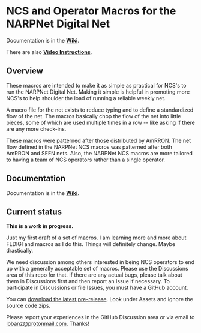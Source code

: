 # NCS and Operator Macros for the NARPNet Digital Net

Documentation is in the **[Wiki](https://github.com/NARPNet/NARPNet_NCS/wiki)**.

There are also **[Video Instructions](https://github.com/NARPNet/NARPNet_NCS/wiki/5.-Video-Instructions)**.

## Overview

These macros are intended to make it as simple as practical for NCS's to run the
NARPNet Digital Net.  Making it simple is helpful in promoting more NCS's to
help shoulder the load of running a reliable weekly net.

A macro file for the net exists to reduce typing and to define a standardized
flow of the net.  The macros basically chop the flow of the net into little
pieces, some of which are used multiple times in a row -- like asking if there
are any more check-ins.

These macros were patterned after those distributed by AmRRON.  The net flow
defined in the NARPNet NCS macros was patterned after both AmRRON and SEEN nets.
Also, the NARPNet NCS macros are more tailored to having a team of NCS operators
rather than a single operator.

## Documentation

Documentation is in the **[Wiki](https://github.com/NARPNet/NARPNet_NCS/wiki)**.

## Current status

**This is a work in progress.**  

Just my first draft of a set of macros.  I am learning more and more about
FLDIGI and macros as I do this.  Things will definitely change.  Maybe
drastically.

We need discussion among others interested in being NCS operators to end up with
a generally acceptable set of macros.  Please use the Discussions area of this
repo for that.  If there are any actual bugs, please talk about them in
Discussions first and then report an Issue if necessary.  To participate in
Discussions or file Issues, you must have a GitHub account.

You can [download the latest
pre-release](https://github.com/NARPNet/NARPNet_NCS/releases/latest/).  Look
under Assets and ignore the source code zips.

Please report your experiences in the GitHub Discussion area or via email to
lobanz@protonmail.com.  Thanks!

